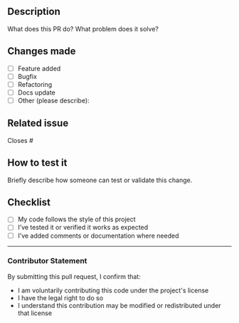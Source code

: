 ## Description

What does this PR do? What problem does it solve?

## Changes made

- [ ] Feature added
- [ ] Bugfix
- [ ] Refactoring
- [ ] Docs update
- [ ] Other (please describe):

## Related issue

<!-- 
Use GitHub keywords to link the related issue.  
Examples: 
- Closes #123  
- Fixes #45  
- Resolves #99
This will automatically close the issue when the PR is merged.
-->
Closes #

## How to test it

Briefly describe how someone can test or validate this change.

## Checklist

- [ ] My code follows the style of this project
- [ ] I’ve tested it or verified it works as expected
- [ ] I’ve added comments or documentation where needed

---

### Contributor Statement

By submitting this pull request, I confirm that:

- I am voluntarily contributing this code under the project's license  
- I have the legal right to do so  
- I understand this contribution may be modified or redistributed under that license
